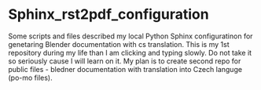 # Sphinx_rst2pdf_configuration
Some scripts and files described my local Python Sphinx configuratinon for genetaring Blender documentation with cs translation.
This is my 1st repository during my life than I am clicking and typing slowly.
Do not take it so seriously cause I will learn on it.
My plan is to create second repo for public files - bledner documentation with translation into Czech languge (po-mo files).

